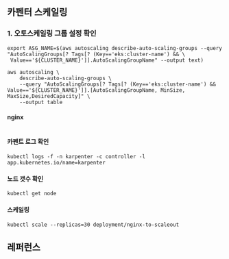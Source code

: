## 카펜터 스케일링 ##

### 1. 오토스케일링 그룹 설정 확인 ###

```
export ASG_NAME=$(aws autoscaling describe-auto-scaling-groups --query "AutoScalingGroups[? Tags[? (Key=='eks:cluster-name') && \
 Value=='${CLUSTER_NAME}']].AutoScalingGroupName" --output text)
```
```
aws autoscaling \
    describe-auto-scaling-groups \
    --query "AutoScalingGroups[? Tags[? (Key=='eks:cluster-name') && Value=='${CLUSTER_NAME}']].[AutoScalingGroupName, MinSize, MaxSize,DesiredCapacity]" \
    --output table
```


#### nginx ####
```

```

#### 카펜트 로그 확인 ####
```
kubectl logs -f -n karpenter -c controller -l app.kubernetes.io/name=karpenter
```
#### 노드 갯수 확인 ####
```
kubectl get node
```





#### 스케일링 ####
```
kubectl scale --replicas=30 deployment/nginx-to-scaleout
```


## 레퍼런스 ##
